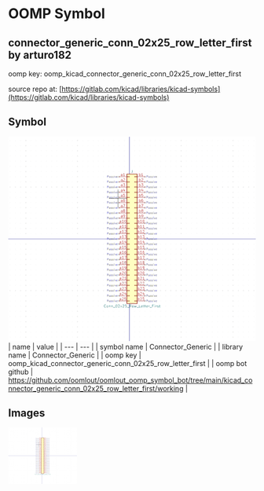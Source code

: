 # OOMP Symbol  
## connector_generic_conn_02x25_row_letter_first  by arturo182  
  
oomp key: oomp_kicad_connector_generic_conn_02x25_row_letter_first  
  
source repo at: [https://gitlab.com/kicad/libraries/kicad-symbols](https://gitlab.com/kicad/libraries/kicad-symbols)  
## Symbol  
  
[![working.png](working_600.png)](working.png)  
| name | value | 
| --- | --- | 
| symbol name | Connector_Generic | 
| library name | Connector_Generic | 
| oomp key | oomp_kicad_connector_generic_conn_02x25_row_letter_first | 
| oomp bot github | https://github.com/oomlout/oomlout_oomp_symbol_bot/tree/main/kicad_connector_generic_conn_02x25_row_letter_first/working | 
## Images  
  
[![working.png](working_140.png)](working.png)  
